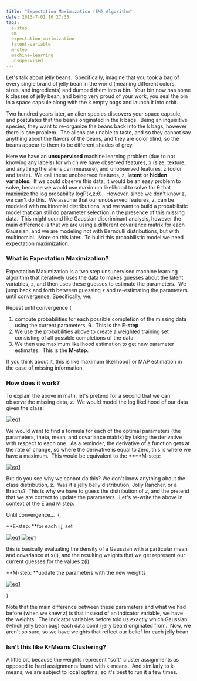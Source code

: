 ```yaml
---
title: "Expectation Maximization (EM) Algorithm"
date: 2013-7-01 16:27:35
tags:
  e-step
  em
  expectation-maximization
  latent-variable
  m-step
  machine-learning
  unsupervised
---
```



Let's talk about jelly beans.  Specifically, imagine that you took a bag of every single brand of jelly bean in the world (meaning different colors, sizes, and ingredients) and dumped them into a bin.  Your bin now has some k classes of jelly bean, and being very proud of your work, you seal the bin in a space capsule along with the k empty bags and launch it into orbit.

Two hundred years later, an alien species discovers your space capsule, and postulates that the beans originated in the k bags.  Being an inquisitive species, they want to re-organize the beans back into the k bags, however there is one problem.  The aliens are unable to taste, and so they cannot say anything about the flavors of the beans, and they are color blind, so the beans appear to them to be different shades of grey.

Here we have an **unsupervised** machine learning problem (due to not knowing any labels) for which we have observed features, x (size, texture, and anything the aliens can measure), and unobserved features, z (color and taste).  We call these unobserved features, z, **latent** or **hidden variables**.  If we could observe this data, it would be an easy problem to solve, because we would use maximum likelihood to solve for θ that maximize the log probability logP(x,z;θ).  However, since we don't know z, we can't do this.  We assume that our unobserved features, z, can be modeled with multinomial distributions, and we want to build a probabilistic model that can still do parameter selection in the presence of this missing data.  This might sound like Gaussian discriminant analysis, however the main difference is that we are using a different covariance matrix for each Gaussian, and we are modeling not with Bernoulli distributions, but with multinomial.  More on this later.  To build this probabilistic model we need expectation maximization.

### What is Expectation Maximization?

Expectation Maximization is a two step unsupervised machine learning algorithm that iteratively uses the data to makes guesses about the latent variables, z, and then uses these guesses to estimate the parameters.  We jump back and forth between guessing z and re-estimating the parameters until convergence. Specifically, we:

Repeat until convergence {

1. compute probabilities for each possible completion of the missing data using the current parameters, θ.  This is the **E-step**
2. We use the probabilities above to create a weighted training set consisting of all possible completions of the data.
3. We then use maximum likelihood estimation to get new parameter estimates.  This is the **M-step**.

If you think about it, this is like maximum likelihood] or MAP estimation in the case of missing information.

### How does it work?

To explain the above in math, let's pretend for a second that we can observe the missing data, z.  We would model the log likelihood of our data given the class:

[![eq1](http://www.vbmis.com/learn/wp-content/uploads/2013/07/eq1.png)](http://www.vbmis.com/learn/wp-content/uploads/2013/07/eq1.png)

We would want to find a formula for each of the optimal parameters (the parameters, theta, mean, and covariance matrix) by taking the derivative with respect to each one.  As a reminder, the derivative of a function gets at the rate of change, so where the derivative is equal to zero, this is where we have a maximum.  This would be equivalent to the ****M-step:

[![eq1](http://www.vbmis.com/learn/wp-content/uploads/2013/07/eq11.png)](http://www.vbmis.com/learn/wp-content/uploads/2013/07/eq11.png)

But do you see why we cannot do this? We don't know anything about the class distribution, z.  Was it a jelly belly distribution, Jolly Rancher, or a Brachs?  This is why we have to guess the distribution of z, and the pretend that we are correct to update the parameters.  Let's re-write the above in context of the E and M step:

Until convergence...  {

**E-step: **for each i,j, set

[![eq1](http://www.vbmis.com/learn/wp-content/uploads/2013/07/eq12.png)](http://www.vbmis.com/learn/wp-content/uploads/2013/07/eq12.png) [![eq1](http://www.vbmis.com/learn/wp-content/uploads/2013/07/eq14.png)](http://www.vbmis.com/learn/wp-content/uploads/2013/07/eq14.png)

this is basically evaluating the density of a Gaussian with a particular mean and covariance at x(i), and the resulting weights that we get represent our current guesses for the values z(i).

**M-step: **update the parameters with the new weights

[![eq1](http://www.vbmis.com/learn/wp-content/uploads/2013/07/eq15.png)](http://www.vbmis.com/learn/wp-content/uploads/2013/07/eq15.png)

}

Note that the main difference between these parameters and what we had before (when we knew z) is that instead of an indicator variable, we have the weights.  The indicator variables before told us exactly which Gaussian (which jelly bean bag) each data point (jelly bean) originated from.  Now, we aren't so sure, so we have weights that reflect our belief for each jelly bean.

### Isn't this like K-Means Clustering?

A little bit, because the weights represent "soft" cluster assignments as opposed to hard assignments found with k-means.  And similarly to k-means, we are subject to local optima, so it's best to run it a few times.


